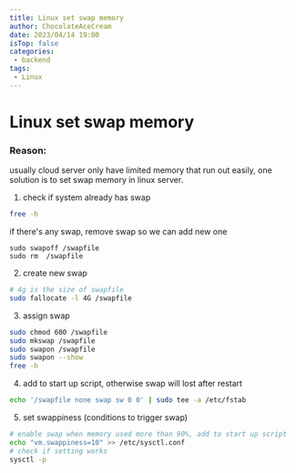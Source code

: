 ```yaml
---
title: Linux set swap memory
author: ChocolateAceCream
date: 2023/04/14 19:00
isTop: false
categories:
 - backend
tags:
 - Linux
---
```


# Linux set swap memory <Badge text="Linux" type="warning" />

### Reason:
usually cloud server only have limited memory that run out easily, one solution is to set swap memory in linux server.

1. check if system already has swap
```bash
free -h
```
if there's any swap, remove swap so we can add new one
```base
sudo swapoff /swapfile
sudo rm  /swapfile
```
2. create new swap
```bash
# 4g is the size of swapfile
sudo fallocate -l 4G /swapfile
```
3. assign swap
```bash
sudo chmod 600 /swapfile
sudo mkswap /swapfile
sudo swapon /swapfile
sudo swapon --show
free -h
```
4. add to start up script, otherwise swap will lost after restart
```bash
echo '/swapfile none swap sw 0 0' | sudo tee -a /etc/fstab
```
5. set swappiness (conditions to trigger swap)
```bash
# enable swap when memory used more than 90%, add to start up script
echo "vm.swappiness=10" >> /etc/sysctl.conf
# check if setting works
sysctl -p
```
